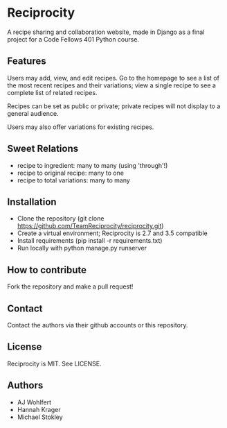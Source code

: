 # Reciprocity

A recipe sharing and collaboration website, made in Django as a final project for a Code Fellows 401 Python course.

## Features

Users may add, view, and edit recipes. Go to the homepage to see a list of the most recent recipes and their variations; view a single recipe to see a complete list of related recipes.

Recipes can be set as public or private; private recipes will not display to a general audience.

Users may also offer variations for existing recipes.

## Sweet Relations
- recipe to ingredient: many to many (using 'through'!)
- recipe to original recipe: many to one
- recipe to total variations: many to many

## Installation
- Clone the repository (git clone https://github.com/TeamReciprocity/reciprocity.git)
- Create a virtual environment; Reciprocity is 2.7 and 3.5 compatible
- Install requirements (pip install -r requirements.txt)
- Run locally with python manage.py runserver

## How to contribute
Fork the repository and make a pull request!

## Contact
Contact the authors via their github accounts or this repository.

## License
Reciprocity is MIT. See LICENSE.

## Authors
- AJ Wohlfert
- Hannah Krager
- Michael Stokley
